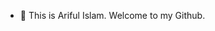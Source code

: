 - 👋 This is Ariful Islam. Welcome to my Github.

<!---
iariful/iariful is a ✨ special ✨ repository because its `README.md` (this file) appears on your GitHub profile.
You can click the Preview link to take a look at your changes.
--->
